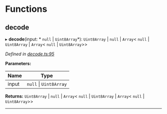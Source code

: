 

# Functions

<a id="decode"></a>

##  decode

▸ **decode**(input: * `null` &#124; `Uint8Array`*):  `Uint8Array` &#124; `null` &#124; `Array`< `null` &#124; `Uint8Array` &#124; `Array`< `null` &#124; `Uint8Array`>>

*Defined in [decode.ts:95](https://github.com/polkadot-js/common/blob/cd7f644/packages/trie-codec/src/decode.ts#L95)*

**Parameters:**

| Name | Type |
| ------ | ------ |
| input |  `null` &#124; `Uint8Array`|

**Returns:**  `Uint8Array` &#124; `null` &#124; `Array`< `null` &#124; `Uint8Array` &#124; `Array`< `null` &#124; `Uint8Array`>>

___


